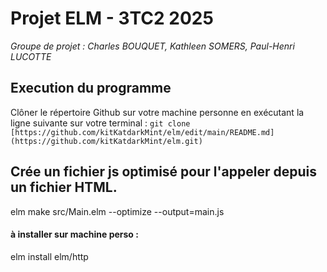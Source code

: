 # Projet ELM - 3TC2 2025

_Groupe de projet : Charles BOUQUET, Kathleen SOMERS, Paul-Henri LUCOTTE_

## Execution du programme
Clôner le répertoire Github sur votre machine personne en exécutant la ligne suivante sur votre terminal : `git clone [https://github.com/kitKatdarkMint/elm/edit/main/README.md](https://github.com/kitKatdarkMint/elm.git)`

## Crée un fichier js optimisé pour l'appeler depuis un fichier HTML.
elm make src/Main.elm --optimize --output=main.js

#### à installer sur machine perso :
elm install elm/http

